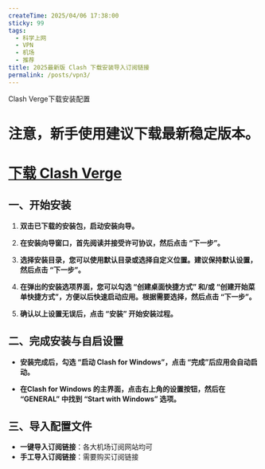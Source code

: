 ```yaml
---
createTime: 2025/04/06 17:38:00
sticky: 99
tags:
  - 科学上网
  - VPN
  - 机场
  - 推荐
title: 2025最新版 Clash 下载安装导入订阅链接
permalink: /posts/vpn3/
---
```


Clash Verge下载安装配置

<!-- more -->

# 注意，新手使用建议下载最新稳定版本。
# [下载 Clash Verge](https://github.com/clash-verge-rev/clash-verge-rev/releases/tag/v2.4.2)

## 一、开始安装  

1. **双击已下载的安装包，启动安装向导。**  

2. **在安装向导窗口，首先阅读并接受许可协议，然后点击 “下一步”。**  

3. **选择安装目录，您可以使用默认目录或选择自定义位置。建议保持默认设置，然后点击 “下一步”。**  

4. **在弹出的安装选项界面，您可以勾选 “创建桌面快捷方式” 和/或 “创建开始菜单快捷方式”，方便以后快速启动应用。根据需要选择，然后点击 “下一步”。**  

5. **确认以上设置无误后，点击 “安装” 开始安装过程。**  


## 二、完成安装与自启设置

- **安装完成后，勾选 “启动 Clash for Windows”，点击 “完成”后应用会自动启动。**

- **在Clash for Windows 的主界面，点击右上角的设置按钮，然后在 “GENERAL” 中找到 “Start with Windows” 选项。**



## 三、导入配置文件

- **一键导入订阅链接**：各大机场订阅网站均可
- **手工导入订阅链接**：需要购买订阅链接
